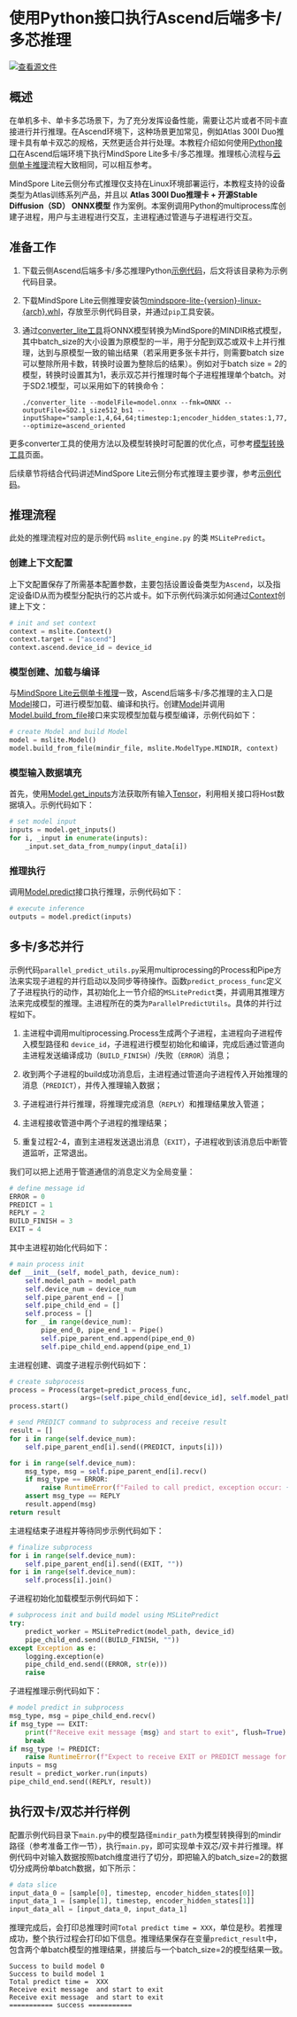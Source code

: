 # 使用Python接口执行Ascend后端多卡/多芯推理

[![查看源文件](https://mindspore-website.obs.cn-north-4.myhuaweicloud.com/website-images/r2.3.1/resource/_static/logo_source.svg)](https://gitee.com/mindspore/docs/blob/r2.3.1/docs/lite/docs/source_zh_cn/use/cloud_infer/runtime_distributed_multicard_python.md)

## 概述

在单机多卡、单卡多芯场景下，为了充分发挥设备性能，需要让芯片或者不同卡直接进行并行推理。在Ascend环境下，这种场景更加常见，例如Atlas 300I Duo推理卡具有单卡双芯的规格，天然更适合并行处理。本教程介绍如何使用[Python接口](https://www.mindspore.cn/lite/api/zh-CN/r2.3.1/mindspore_lite.html)在Ascend后端环境下执行MindSpore Lite多卡/多芯推理。推理核心流程与[云侧单卡推理](https://www.mindspore.cn/lite/docs/zh-CN/r2.3.1/use/cloud_infer/runtime_python.html)流程大致相同，可以相互参考。

MindSpore Lite云侧分布式推理仅支持在Linux环境部署运行，本教程支持的设备类型为Atlas训练系列产品，并且以 **Atlas 300I Duo推理卡 + 开源Stable Diffusion（SD） ONNX模型** 作为案例。本案例调用Python的multiprocess库创建子进程，用户与主进程进行交互，主进程通过管道与子进程进行交互。

## 准备工作

1. 下载云侧Ascend后端多卡/多芯推理Python[示例代码](https://gitee.com/mindspore/mindspore/tree/r2.3.1/mindspore/lite/examples/cloud_infer/ascend_parallel_python)，后文将该目录称为示例代码目录。

2. 下载MindSpore Lite云侧推理安装包[mindspore-lite-{version}-linux-{arch}.whl](https://www.mindspore.cn/lite/docs/zh-CN/r2.3.1/use/downloads.html)，存放至示例代码目录，并通过`pip`工具安装。

3. 通过[converter_lite工具](https://www.mindspore.cn/lite/docs/zh-CN/r2.3.1/use/cloud_infer/converter_tool.html)将ONNX模型转换为MindSpore的MINDIR格式模型，其中batch_size的大小设置为原模型的一半，用于分配到双芯或双卡上并行推理，达到与原模型一致的输出结果（若采用更多张卡并行，则需要batch size可以整除所用卡数，转换时设置为整除后的结果）。例如对于batch size = 2的模型，转换时设置其为1，表示双芯并行推理时每个子进程推理单个batch。对于SD2.1模型，可以采用如下的转换命令：

    ```shell
    ./converter_lite --modelFile=model.onnx --fmk=ONNX --outputFile=SD2.1_size512_bs1 --inputShape="sample:1,4,64,64;timestep:1;encoder_hidden_states:1,77,1024" --optimize=ascend_oriented
    ```

更多converter工具的使用方法以及模型转换时可配置的优化点，可参考[模型转换工具](https://www.mindspore.cn/lite/docs/zh-CN/r2.3.1/use/cloud_infer/converter.html)页面。

后续章节将结合代码讲述MindSpore Lite云侧分布式推理主要步骤，参考[示例代码](https://gitee.com/mindspore/mindspore/tree/r2.3.1/mindspore/lite/examples/cloud_infer/ascend_parallel_python)。

## 推理流程

此处的推理流程对应的是示例代码 `mslite_engine.py` 的类 `MSLitePredict`。

### 创建上下文配置

上下文配置保存了所需基本配置参数，主要包括设置设备类型为`Ascend`，以及指定设备ID从而为模型分配执行的芯片或卡。如下示例代码演示如何通过[Context](https://www.mindspore.cn/lite/api/zh-CN/r2.3.1/mindspore_lite/mindspore_lite.Context.html#mindspore_lite.Context)创建上下文：

```python
# init and set context
context = mslite.Context()
context.target = ["ascend"]
context.ascend.device_id = device_id
```

### 模型创建、加载与编译

与[MindSpore Lite云侧单卡推理](https://www.mindspore.cn/lite/docs/zh-CN/r2.3.1/use/cloud_infer/runtime_python.html)一致，Ascend后端多卡/多芯推理的主入口是[Model](https://www.mindspore.cn/lite/api/zh-CN/r2.3.1/mindspore_lite/mindspore_lite.Model.html#mindspore_lite.Model)接口，可进行模型加载、编译和执行。创建[Model](https://www.mindspore.cn/lite/api/zh-CN/r2.3.1/mindspore_lite/mindspore_lite.Model.html#mindspore_lite.Model)并调用[Model.build_from_file](https://www.mindspore.cn/lite/api/zh-CN/r2.3.1/mindspore_lite/mindspore_lite.Model.html#mindspore_lite.Model.build_from_file)接口来实现模型加载与模型编译，示例代码如下：

```python
# create Model and build Model
model = mslite.Model()
model.build_from_file(mindir_file, mslite.ModelType.MINDIR, context)
```

### 模型输入数据填充

首先，使用[Model.get_inputs](https://www.mindspore.cn/lite/api/zh-CN/r2.3.1/mindspore_lite/mindspore_lite.Model.html#mindspore_lite.Model.get_inputs)方法获取所有输入[Tensor](https://www.mindspore.cn/lite/api/zh-CN/r2.3.1/mindspore_lite/mindspore_lite.Tensor.html#mindspore_lite.Tensor)，利用相关接口将Host数据填入。示例代码如下：

```python
# set model input
inputs = model.get_inputs()
for i, _input in enumerate(inputs):
    _input.set_data_from_numpy(input_data[i])
```

### 推理执行

调用[Model.predict](https://www.mindspore.cn/lite/api/zh-CN/r2.3.1/mindspore_lite/mindspore_lite.Model.html#mindspore_lite.Model.predict)接口执行推理，示例代码如下：

```python
# execute inference
outputs = model.predict(inputs)
```

## 多卡/多芯并行

示例代码`parallel_predict_utils.py`采用multiprocessing的Process和Pipe方法来实现子进程的并行启动以及同步等待操作。函数`predict_process_func`定义了子进程执行的动作，其初始化上一节介绍的`MSLitePredict`类，并调用其推理方法来完成模型的推理。主进程所在的类为`ParallelPredictUtils`。具体的并行过程如下。

1. 主进程中调用multiprocessing.Process生成两个子进程，主进程向子进程传入模型路径和 `device_id`，子进程进行模型初始化和编译，完成后通过管道向主进程发送编译成功（`BUILD_FINISH`）/失败（`ERROR`）消息；

2. 收到两个子进程的build成功消息后，主进程通过管道向子进程传入开始推理的消息（`PREDICT`），并传入推理输入数据；

3. 子进程进行并行推理，将推理完成消息（`REPLY`）和推理结果放入管道；

4. 主进程接收管道中两个子进程的推理结果；

5. 重复过程2-4，直到主进程发送退出消息（`EXIT`），子进程收到该消息后中断管道监听，正常退出。

我们可以把上述用于管道通信的消息定义为全局变量：

```python
# define message id
ERROR = 0
PREDICT = 1
REPLY = 2
BUILD_FINISH = 3
EXIT = 4
```

其中主进程初始化代码如下：

```python
# main process init
def __init__(self, model_path, device_num):
    self.model_path = model_path
    self.device_num = device_num
    self.pipe_parent_end = []
    self.pipe_child_end = []
    self.process = []
    for _ in range(device_num):
        pipe_end_0, pipe_end_1 = Pipe()
        self.pipe_parent_end.append(pipe_end_0)
        self.pipe_child_end.append(pipe_end_1)
```

主进程创建、调度子进程示例代码如下：

```python
# create subprocess
process = Process(target=predict_process_func,
                  args=(self.pipe_child_end[device_id], self.model_path, device_id,))
process.start()

# send PREDICT command to subprocess and receive result
result = []
for i in range(self.device_num):
    self.pipe_parent_end[i].send((PREDICT, inputs[i]))

for i in range(self.device_num):
    msg_type, msg = self.pipe_parent_end[i].recv()
    if msg_type == ERROR:
        raise RuntimeError(f"Failed to call predict, exception occur: {msg}")
    assert msg_type == REPLY
    result.append(msg)
return result
```

主进程结束子进程并等待同步示例代码如下：

```python
# finalize subprocess
for i in range(self.device_num):
    self.pipe_parent_end[i].send((EXIT, ""))
for i in range(self.device_num):
    self.process[i].join()
```

子进程初始化加载模型示例代码如下：

```python
# subprocess init and build model using MSLitePredict
try:
    predict_worker = MSLitePredict(model_path, device_id)
    pipe_child_end.send((BUILD_FINISH, ""))
except Exception as e:
    logging.exception(e)
    pipe_child_end.send((ERROR, str(e)))
    raise
```

子进程推理示例代码如下：

```python
# model predict in subprocess
msg_type, msg = pipe_child_end.recv()
if msg_type == EXIT:
    print(f"Receive exit message {msg} and start to exit", flush=True)
    break
if msg_type != PREDICT:
    raise RuntimeError(f"Expect to receive EXIT or PREDICT message for child process!")
inputs = msg
result = predict_worker.run(inputs)
pipe_child_end.send((REPLY, result))
```

## 执行双卡/双芯并行样例

配置示例代码目录下`main.py`中的模型路径`mindir_path`为模型转换得到的mindir路径（参考准备工作一节），执行`main.py`，即可实现单卡双芯/双卡并行推理。样例代码中对输入数据按照batch维度进行了切分，即把输入的batch_size=2的数据切分成两份单batch数据，如下所示：

```python
# data slice
input_data_0 = [sample[0], timestep, encoder_hidden_states[0]]
input_data_1 = [sample[1], timestep, encoder_hidden_states[1]]
input_data_all = [input_data_0, input_data_1]
```

推理完成后，会打印总推理时间`Total predict time = XXX`，单位是秒。若推理成功，整个执行过程会打印如下信息。推理结果保存在变量`predict_result`中，包含两个单batch模型的推理结果，拼接后与一个batch_size=2的模型结果一致。

```shell
Success to build model 0
Success to build model 1
Total predict time =  XXX
Receive exit message  and start to exit
Receive exit message  and start to exit
=========== success ===========
```